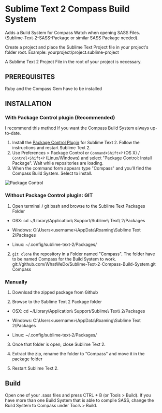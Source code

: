 Sublime Text 2 Compass Build System
=======================================

Adds a Build System for Compass Watch when opening SASS Files. (Sublime-Text-2-SASS-Package or similar SASS Package needed).

Create a project and place the Sublime Text Project file in your project's folder root.
Example:
yourproject/project.sublime-project

A Sublime Text 2 Project File in the root of your project is necessary.

PREREQUISITES
------------------------------------

Ruby and the Compass Gem have to be installed

INSTALLATION
------------------------------------

### With Package Control plugin (Recommended)

I recommend this method If you want the Compass Build System always up-to-date.

1. Install the [Package Control Plugin](http://wbond.net/sublime_packages/package_control) for Sublime Text 2. Follow the instructions and restart Sublime Text 2.
2. Use Preferences > Package Control or `Command+Shift+P` (OS X) / `Control+Shift+P` (Linux/Windows) and select "Package Control: Install Package". Wait while repositories are loading.
3. When the command form appears type "Compass" and you'll find the Compass Build System. Select to install.

![Package Control](http://f.cl.ly/items/191f1R0G2T0v0q1N0n3x/Image%202012-08-01%20at%202.52.08%20PM.png)


### Without Package Control plugin: GIT

1. Open terminal / git bash and browse to the Sublime Text Packages Folder

* OSX:
    cd ~/Library/Application\ Support/Sublime\ Text\ 2/Packages

* Windows:
    C:\Users\<username>\AppData\Roaming\Sublime Text 2\Packages

* Linux:
    ~/.config/sublime-text-2/Packages/

2. `git clone` the repository in a Folder named "Compass". The folder have to be named Compass for the Build System to work.
    git://github.com/WhatWeDo/Sublime-Text-2-Compass-Build-System.git Compass

### Manually

1. Download the zipped package from Github

2. Browse to the Sublime Text 2 Package folder

* OSX:
    cd ~/Library/Application\ Support/Sublime\ Text\ 2/Packages

* Windows:
    C:\Users\<username>\AppData\Roaming\Sublime Text 2\Packages

* Linux:
    ~/.config/sublime-text-2/Packages/

3. Once that folder is open, close Sublime Text 2.

4. Extract the zip, rename the folder to "Compass" and move it in the package folder

5. Restart Sublime Text 2.

Build
------------------------------------

Open one of your .sass files and press CTRL + B (or Tools > Build). If you have more than one Build System that is able to compile SASS, change the Build System to Compass under Tools > Build.